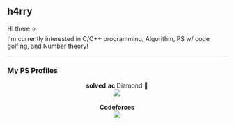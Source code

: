 ## h4rry
Hi there ⭐  
I'm currently interested in C/C++ programming, Algorithm, PS w/ code golfing, and Number theory!  
___
### My PS Profiles
<div align="center"><b>solved.ac</b> Diamond 💎</div>
<div align="center">
  <a href="https://solved.ac/h4rry">
    <img src="http://mazassumnida.wtf/api/v2/generate_badge?boj=h4rry" />
  </a>
</div>
<br />
<div align="center"><b>Codeforces</b></div>
<div align="center">
  <a href="https://codeforces.com/profile/h4rry_cf">
    <img src="https://cf.leed.at?id=h4rry_cf" />
  </a>
</div>
